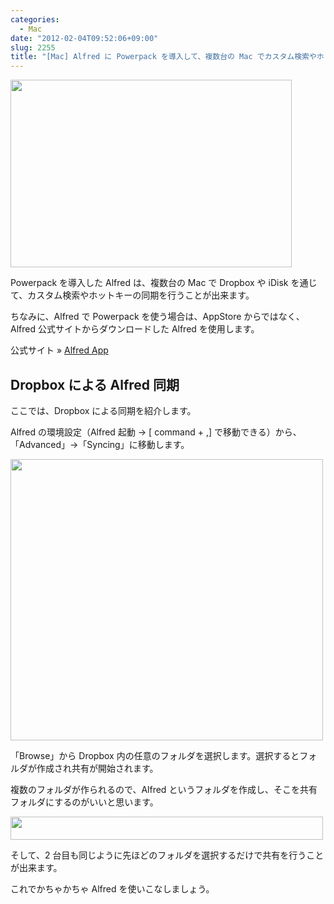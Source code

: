 ```yaml
---
categories:
  - Mac
date: "2012-02-04T09:52:06+09:00"
slug: 2255
title: "[Mac] Alfred に Powerpack を導入して、複数台の Mac でカスタム検索やホットキーなどの同期を行う方法"
---
```


<img alt="" src="/images/2012/02/2255_1.jpg" width="450" height="300">

Powerpack を導入した Alfred は、複数台の Mac で Dropbox や iDisk を通じて、カスタム検索やホットキーの同期を行うことが出来ます。

ちなみに、Alfred で Powerpack を使う場合は、AppStore からではなく、Alfred 公式サイトからダウンロードした Alfred を使用します。

<app id="405843582" title="Alfred 1.0（無料）" src="http://a3.mzstatic.com/us/r1000/097/Purple/e1/d8/82/mzi.njcalvnn.100x100-75.png">

公式サイト » [Alfred App](http://www.alfredapp.com/)

## Dropbox による Alfred 同期

ここでは、Dropbox による同期を紹介します。

Alfred の環境設定（Alfred 起動 → [ command + ,] で移動できる）から、「Advanced」→「Syncing」に移動します。

<img alt="" src="/images/2012/02/2255_2.png" width="500" height="450">

「Browse」から Dropbox 内の任意のフォルダを選択します。選択するとフォルダが作成され共有が開始されます。

複数のフォルダが作られるので、Alfred というフォルダを作成し、そこを共有フォルダにするのがいいと思います。

<img alt="" src="/images/2012/02/2255_3.png" width="500" height="37">

そして、2 台目も同じように先ほどのフォルダを選択するだけで共有を行うことが出来ます。

これでかちゃかちゃ Alfred を使いこなしましょう。
